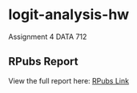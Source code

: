 # logit-analysis-hw
 Assignment 4 DATA 712
## RPubs Report  
View the full report here: [RPubs Link](https://rpubs.com/dparker/1282991)
